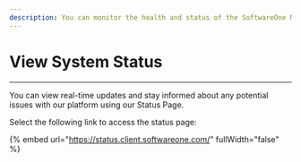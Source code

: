 ```yaml
---
description: You can monitor the health and status of the SoftwareOne Marketplace Platform.
---
```


# View System Status

***

You can view real-time updates and stay informed about any potential issues with our platform using our Status Page.

Select the following link to access the status page:

{% embed url="https://status.client.softwareone.com/" fullWidth="false" %}
